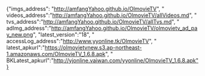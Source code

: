 {"imgs_address": "http://amfangYahoo.github.io/OlmovieTV", "
videos_address":"http://amfangYahoo.github.io/OlmovieTV/allVideos.md", "
tvs_address":"http://amfangYahoo.github.io/OlmovieTV/allTvs.md", "
adImg_address":"http://amfangYahoo.github.io/OlmovieTV/olmovietv_ad_pay_new.png", "latest_version":"18", "
accessLog_address":"http://www.yyonline.tk/OlmovieTV", "
latest_apkurl":"https://olmovietvnew.s3.ap-northeast-1.amazonaws.com/OlmovieTV_1.6.8.apk", "
BKLatest_apkurl":"http://yjonline.vaiwan.com/yyonline/OlmovieTV_1.6.8.apk"}
